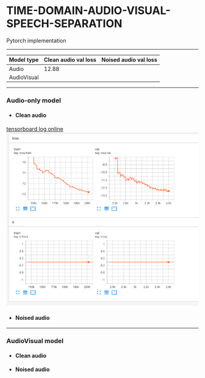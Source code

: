 # TIME-DOMAIN-AUDIO-VISUAL-SPEECH-SEPARATION
Pytorch implementation

***

| Model type  | Clean audio val loss | Noised audio val loss |
| ----------- | -------------------- | --------------------- |
| Audio       | 12.88                |                       |
| AudioVisual |                      |                       |


***

### Audio-only model
* #### Clean audio 
[tensorboard log online](https://tensorboard.dev/experiment/PXy5m20DR0aAb5fvqEjofA/)
![audio_clean](src/log/audio_only_model/clean_loss.png)

* #### Noised audio
<!-- [tensorboard log online](https://tensorboard.dev/experiment/
![audio_clean](src/log/audio_only_model/loss.png) -->

***

### AudioVisual model
* #### Clean audio
<!-- [tensorboard log online](https://tensorboard.dev/experiment/
![audio_clean](src/log/audio_only_model/loss.png) -->

* #### Noised audio
<!-- [tensorboard log online](https://tensorboard.dev/experiment/
![audio_clean](src/log/audio_only_model/loss.png) -->

